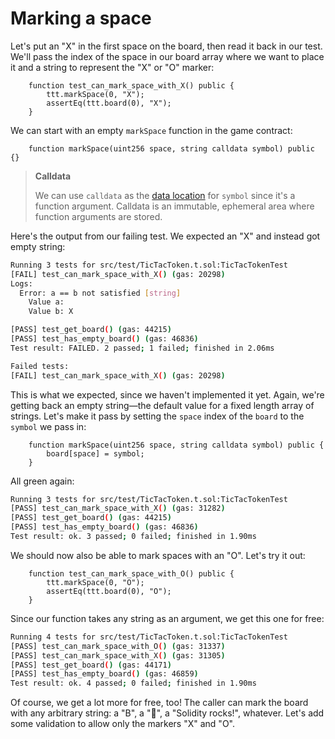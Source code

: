 # Marking a space

Let's put an "X" in the first space on the board, then read it back in our test. We'll pass the index of the space in our board array where we want to place it and a string to represent the "X" or "O" marker:

```solidity
    function test_can_mark_space_with_X() public {
        ttt.markSpace(0, "X");
        assertEq(ttt.board(0), "X");
    }
```

We can start with an empty `markSpace` function in the game contract:

```solidity
    function markSpace(uint256 space, string calldata symbol) public {}
```

> **Calldata**
>
> We can use `calldata` as the [data location](https://docs.soliditylang.org/en/latest/types.html#data-location) for `symbol` since it's a function argument.
Calldata is an immutable, ephemeral area where function arguments are stored. 

Here's the output from our failing test. We expected an "X" and instead got empty string:

```bash
Running 3 tests for src/test/TicTacToken.t.sol:TicTacTokenTest
[FAIL] test_can_mark_space_with_X() (gas: 20298)
Logs:
  Error: a == b not satisfied [string]
    Value a: 
    Value b: X

[PASS] test_get_board() (gas: 44215)
[PASS] test_has_empty_board() (gas: 46836)
Test result: FAILED. 2 passed; 1 failed; finished in 2.06ms

Failed tests:
[FAIL] test_can_mark_space_with_X() (gas: 20298)
```

This is what we expected, since we haven't implemented it yet. Again, we're getting back an empty string—the default value for a fixed length array of strings. Let's make it pass by setting the `space` index of the `board` to the `symbol` we pass in:

```solidity
    function markSpace(uint256 space, string calldata symbol) public {
        board[space] = symbol;
    }
```

All green again:

```bash
Running 3 tests for src/test/TicTacToken.t.sol:TicTacTokenTest
[PASS] test_can_mark_space_with_X() (gas: 31282)
[PASS] test_get_board() (gas: 44215)
[PASS] test_has_empty_board() (gas: 46836)
Test result: ok. 3 passed; 0 failed; finished in 1.90ms
```

We should now also be able to mark spaces with an "O". Let's try it out:

```solidity
    function test_can_mark_space_with_O() public {
        ttt.markSpace(0, "O");
        assertEq(ttt.board(0), "O");
    }
```

Since our function takes any string as an argument, we get this one for free:

```bash
Running 4 tests for src/test/TicTacToken.t.sol:TicTacTokenTest
[PASS] test_can_mark_space_with_O() (gas: 31337)
[PASS] test_can_mark_space_with_X() (gas: 31305)
[PASS] test_get_board() (gas: 44171)
[PASS] test_has_empty_board() (gas: 46859)
Test result: ok. 4 passed; 0 failed; finished in 1.90ms
```

Of course, we get a lot more for free, too! The caller can mark the board with any arbitrary string: a "B", a "💖", a "Solidity rocks!", whatever. Let's add some validation to allow only the markers "X" and "O". 
